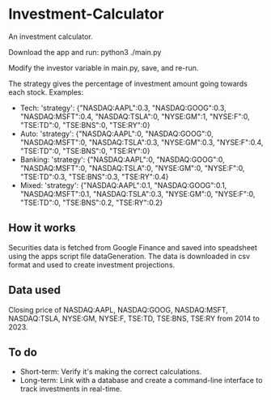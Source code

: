 # Investment-Calculator
An investment calculator.

Download the app and run: python3 ./main.py

Modify the investor variable in main.py, save, and re-run.

The strategy gives the percentage of investment amount going towards each stock.
Examples:
- Tech: 'strategy': {"NASDAQ:AAPL":0.3, "NASDAQ:GOOG":0.3, "NASDAQ:MSFT":0.4, "NASDAQ:TSLA":0, "NYSE:GM":1, "NYSE:F":0, "TSE:TD":0, "TSE:BNS":0, "TSE:RY":0}
- Auto: 'strategy': {"NASDAQ:AAPL":0, "NASDAQ:GOOG":0, "NASDAQ:MSFT":0, "NASDAQ:TSLA":0.3, "NYSE:GM":0.3, "NYSE:F":0.4, "TSE:TD":0, "TSE:BNS":0, "TSE:RY":0}
- Banking: 'strategy': {"NASDAQ:AAPL":0, "NASDAQ:GOOG":0, "NASDAQ:MSFT":0, "NASDAQ:TSLA":0, "NYSE:GM":0, "NYSE:F":0, "TSE:TD":0.3, "TSE:BNS":0.3, "TSE:RY":0.4}
- Mixed: 'strategy': {"NASDAQ:AAPL":0.1, "NASDAQ:GOOG":0.1, "NASDAQ:MSFT":0.1, "NASDAQ:TSLA":0.3, "NYSE:GM":0, "NYSE:F":0, "TSE:TD":0, "TSE:BNS":0.2, "TSE:RY":0.2}

## How it works
Securities data is fetched from Google Finance and saved into speadsheet using the apps script file dataGeneration. The data is downloaded in csv format and used to create investment projections.

## Data used
Closing price of NASDAQ:AAPL, NASDAQ:GOOG, NASDAQ:MSFT, NASDAQ:TSLA, NYSE:GM, NYSE:F, TSE:TD, TSE:BNS, TSE:RY from 2014 to 2023.

## To do
- Short-term: Verify it's making the correct calculations.
- Long-term: Link with a database and create a command-line interface to track investments in real-time.
